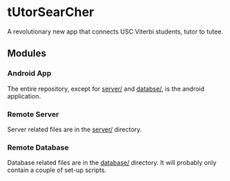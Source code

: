 # tUtorSearCher
A revolutionary new app that connects USC Viterbi students, tutor to tutee.

## Modules
### Android App
The entire repository, except for [server/](server/) and [databse/](database/), is the android application.
### Remote Server
Server related files are in the [server/](server/) directory.
### Remote Database
Database related files are in the [database/](database/) directory. It will probably only contain a couple of set-up scripts.
